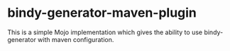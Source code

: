 # bindy-generator-maven-plugin

This is a simple Mojo implementation which gives the ability to use bindy-generator with maven configuration.
